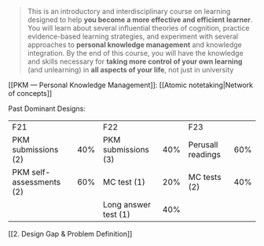 > This is an introductory and interdisciplinary course on learning designed to help **you become a more effective and efficient learner**. You will learn about several influential theories of cognition, practice evidence-based learning strategies, and experiment with several approaches to **personal knowledge management** and knowledge integration. By the end of this course, you will have the knowledge and skills necessary for **taking more control of your own learning** (and unlearning) in **all aspects of your life**, not just in university

[[PKM — Personal Knowledge Management]]: [[Atomic notetaking|Network of concepts]]

Past Dominant Designs:

|                          |     |                      |     |                   |     |
| ------------------------ | --- | -------------------- | --- | ----------------- | --- |
| F21                      |     | F22                  |     | F23               |     |
| PKM submissions (2)      | 40% | PKM submissions (3)  | 40% | Perusall readings | 60% |
| PKM self-assessments (2) | 60% | MC test (1)          | 20% | MC tests (2)      | 40% |
|                          |     | Long answer test (1) | 40% |                   |     |

[[2. Design Gap & Problem Definition]]
